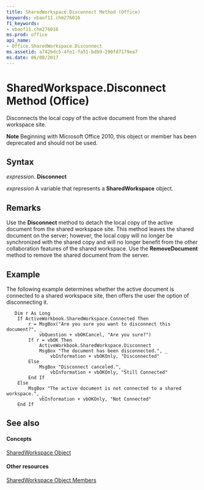 ```yaml
---
title: SharedWorkspace.Disconnect Method (Office)
keywords: vbaof11.chm276016
f1_keywords:
- vbaof11.chm276016
ms.prod: office
api_name:
- Office.SharedWorkspace.Disconnect
ms.assetid: a742bdc5-4fe1-fa51-bdb9-290fd7179ea7
ms.date: 06/08/2017
---
```



# SharedWorkspace.Disconnect Method (Office)

Disconnects the local copy of the active document from the shared workspace site.


 **Note**  Beginning with Microsoft Office 2010, this object or member has been deprecated and should not be used.


## Syntax

 _expression_. **Disconnect**

 _expression_ A variable that represents a **SharedWorkspace** object.


## Remarks

Use the  **Disconnect** method to detach the local copy of the active document from the shared workspace site. This method leaves the shared document on the server; however, the local copy will no longer be synchronized with the shared copy and will no longer benefit from the other collaboration features of the shared workspace. Use the **RemoveDocument** method to remove the shared document from the server.


## Example

The following example determines whether the active document is connected to a shared workspace site, then offers the user the option of disconnecting it.


```
   Dim r As Long 
    If ActiveWorkbook.SharedWorkspace.Connected Then 
        r = MsgBox("Are you sure you want to disconnect this document?", _ 
            vbQuestion + vbOKCancel, "Are you sure?") 
        If r = vbOK Then 
            ActiveWorkbook.SharedWorkspace.Disconnect 
            MsgBox "The document has been disconnected.", _ 
                vbInformation + vbOKOnly, "Disconnected" 
        Else 
            MsgBox "Disconnect canceled.", _ 
                vbInformation + vbOKOnly, "Still Connected" 
        End If 
    Else 
        MsgBox "The active document is not connected to a shared workspace.", _ 
            vbInformation + vbOKOnly, "Not Connected" 
    End If 

```


## See also


#### Concepts


[SharedWorkspace Object](sharedworkspace-object-office.md)
#### Other resources


[SharedWorkspace Object Members](sharedworkspace-members-office.md)

